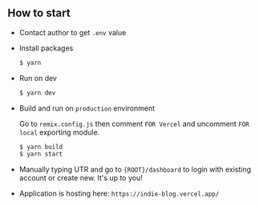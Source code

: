 
## How to start

- Contact author to get `.env` value

- Install packages

  ```bash
  $ yarn
  ```

- Run on dev

  ```bash
  $ yarn dev
  ```

- Build and run on `production` environment

  Go to `remix.config.js` then comment `FOR Vercel` and uncomment `FOR local` exporting module.

  ```bash
  $ yarn build
  $ yarn start
  ```

- Manually typing UTR and go to `{ROOT}/dashboard` to login with existing account or create new. It's up to you!

- Application is hosting here: `https://indie-blog.vercel.app/`